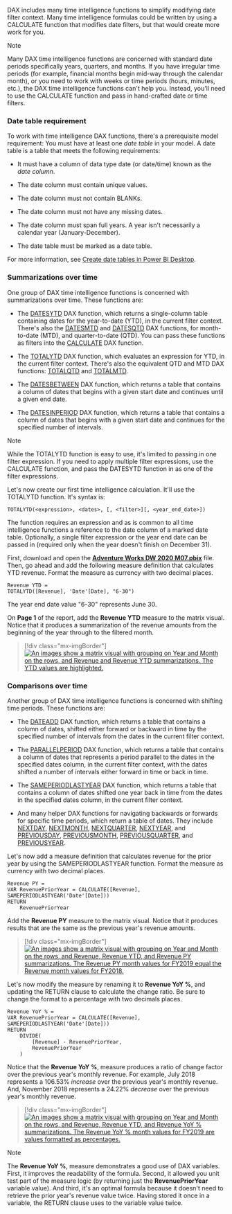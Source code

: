 DAX includes many time intelligence functions to simplify modifying date filter context. Many time intelligence formulas could be written by using a CALCULATE function that modifies date filters, but that would create more work for you.

> [!NOTE]
> Many DAX time intelligence functions are concerned with standard date periods specifically years, quarters, and months. If you have irregular time periods (for example, financial months begin mid-way through the calendar month), or you need to work with weeks or time periods (hours, minutes, etc.), the DAX time intelligence functions can't help you. Instead, you'll need to use the CALCULATE function and pass in hand-crafted date or time filters.

### Date table requirement

To work with time intelligence DAX functions, there's a prerequisite model requirement: You must have at least one *date table* in your model. A date table is a table that meets the following requirements:

-   It must have a column of data type date (or date/time) known as the *date column*.

-   The date column must contain unique values.

-   The date column must not contain BLANKs.

-   The date column must not have any missing dates.

-   The date column must span full years. A year isn't necessarily a calendar year (January-December).

-   The date table must be marked as a date table.

For more information, see [Create date tables in Power BI Desktop](https://docs.microsoft.com/power-bi/guidance/model-date-tables/?azure-portal=true).

### Summarizations over time

One group of DAX time intelligence functions is concerned with summarizations over time. These functions are:

-   The [DATESYTD](https://docs.microsoft.com/dax/datesytd-function-dax/?azure-portal=true) DAX function, which returns a single-column table containing dates for the year-to-date (YTD), in the current filter context. There's also the [DATESMTD](https://docs.microsoft.com/dax/datesmtd-function-dax/?azure-portal=true) and [DATESQTD](https://docs.microsoft.com/dax/datesqtd-function-dax/?azure-portal=true) DAX functions, for month-to-date (MTD), and quarter-to-date (QTD). You can pass these functions as filters into the [CALCULATE](https://docs.microsoft.com/dax/calculate-function-dax/?azure-portal=true) DAX function.

-   The [TOTALYTD](https://docs.microsoft.com/dax/totalytd-function-dax/?azure-portal=true) DAX function, which evaluates an expression for YTD, in the current filter context. There's also the equivalent QTD and MTD DAX functions: [TOTALQTD](https://docs.microsoft.com/dax/totalqtd-function-dax/?azure-portal=true) and [TOTALMTD](https://docs.microsoft.com/dax/totalmtd-function-dax/?azure-portal=true).

-   The [DATESBETWEEN](https://docs.microsoft.com/dax/datesbetween-function-dax/?azure-portal=true) DAX function, which returns a table that contains a column of dates that begins with a given start date and continues until a given end date.

-   The [DATESINPERIOD](https://docs.microsoft.com/dax/datesinperiod-function-dax/?azure-portal=true) DAX function, which returns a table that contains a column of dates that begins with a given start date and continues for the specified number of intervals.

> [!NOTE]
> While the TOTALYTD function is easy to use, it's limited to passing in one filter expression. If you need to apply multiple filter expressions, use the CALCULATE function, and pass the DATESYTD function in as one of the filter expressions.

Let's now create our first time intelligence calculation. It'll use the TOTALYTD function. It's syntax is:

```dax
TOTALYTD(<expression>, <dates>, [, <filter>][, <year_end_date>])
```

The function requires an expression and as is common to all time intelligence functions a reference to the date column of a marked date table. Optionally, a single filter expression or the year end date can be passed in (required only when the year doesn't finish on December 31).

First, download and open the [**Adventure Works DW 2020 M07.pbix**](https://github.com/MicrosoftDocs/mslearn-dax-power-bi/raw/main/activities/Adventure%20Works%20DW%202020%20M07.pbix) file. Then, go ahead and add the following measure definition that calculates YTD revenue. Format the measure as currency with two decimal places.

```dax
Revenue YTD =
TOTALYTD([Revenue], 'Date'[Date], "6-30")
```

The year end date value "6-30" represents June 30.

On **Page 1** of the report, add the **Revenue YTD** measure to the matrix visual. Notice that it produces a summarization of the revenue amounts from the beginning of the year through to the filtered month.

> [!div class="mx-imgBorder"]
> [![An images show a matrix visual with grouping on Year and Month on the rows, and Revenue and Revenue YTD summarizations. The YTD values are highlighted.](../media/dax-matrix-revenue-ytd-activity-ssm.png)](../media/dax-matrix-revenue-ytd-activity-ssm.png#lightbox)

### Comparisons over time

Another group of DAX time intelligence functions is concerned with shifting time periods. These functions are:

-   The [DATEADD](https://docs.microsoft.com/dax/dateadd-function-dax/?azure-portal=true) DAX function, which returns a table that contains a column of dates, shifted either forward or backward in time by the specified number of intervals from the dates in the current filter context.

-   The [PARALLELPERIOD](https://docs.microsoft.com/dax/parallelperiod-function-dax/?azure-portal=true) DAX function, which returns a table that contains a column of dates that represents a period parallel to the dates in the specified dates column, in the current filter context, with the dates shifted a number of intervals either forward in time or back in time.

-   The [SAMEPERIODLASTYEAR](https://docs.microsoft.com/dax/sameperiodlastyear-function-dax/?azure-portal=true) DAX function, which returns a table that contains a column of dates shifted one year back in time from the dates in the specified dates column, in the current filter context.

-   And many helper DAX functions for navigating backwards or forwards for specific time periods, which return a table of dates. They include [NEXTDAY](https://docs.microsoft.com/dax/nextday-function-dax/?azure-portal=true), [NEXTMONTH](https://docs.microsoft.com/dax/nextmonth-function-dax/?azure-portal=true), [NEXTQUARTER](https://docs.microsoft.com/dax/nextquarter-function-dax/?azure-portal=true), [NEXTYEAR](https://docs.microsoft.com/dax/nextyear-function-dax/?azure-portal=true), and [PREVIOUSDAY](https://docs.microsoft.com/dax/previousday-function-dax/?azure-portal=true), [PREVIOUSMONTH](https://docs.microsoft.com/dax/previousmonth-function-dax/?azure-portal=true), [PREVIOUSQUARTER](https://docs.microsoft.com/dax/previousquarter-function-dax/?azure-portal=true), and [PREVIOUSYEAR](https://docs.microsoft.com/dax/previousyear-function-dax/?azure-portal=true).

Let's now add a measure definition that calculates revenue for the prior year by using the SAMEPERIODLASTYEAR function. Format the measure as currency with two decimal places.

```dax
Revenue PY =
VAR RevenuePriorYear = CALCULATE([Revenue], SAMEPERIODLASTYEAR('Date'[Date]))
RETURN
	RevenuePriorYear
```

Add the **Revenue PY** measure to the matrix visual. Notice that it produces results that are the same as the previous year's revenue amounts.

> [!div class="mx-imgBorder"]
> [![An images show a matrix visual with grouping on Year and Month on the rows, and Revenue, Revenue YTD, and Revenue PY summarizations. The Revenue PY month values for FY2019 equal the Revenue month values for FY2018.](../media/dax-matrix-revenue-py-ssm.png)](../media/dax-matrix-revenue-py-ssm.png#lightbox)

Let's now modify the measure by renaming it to **Revenue YoY %**, and updating the RETURN clause to calculate the change ratio. Be sure to change the format to a percentage with two decimals places.

```dax
Revenue YoY % =
VAR RevenuePriorYear = CALCULATE([Revenue], SAMEPERIODLASTYEAR('Date'[Date]))
RETURN
	DIVIDE(
		[Revenue] - RevenuePriorYear,
		RevenuePriorYear
	)
```

Notice that the **Revenue YoY %**, measure produces a ratio of change factor over the previous year's monthly revenue. For example, July 2018 represents a 106.53% *increase* over the previous year's monthly revenue. And, November 2018 represents a 24.22% *decrease* over the previous year's monthly revenue.

> [!div class="mx-imgBorder"]
> [![An images show a matrix visual with grouping on Year and Month on the rows, and Revenue, Revenue YTD, and Revenue YoY % summarizations. The Revenue YoY % month values for FY2019 are values formatted as percentages.](../media/dax-matrix-revenue-yoy-ssm.png)](../media/dax-matrix-revenue-yoy-ssm.png#lightbox)

> [!NOTE]
> The **Revenue YoY %**, measure demonstrates a good use of DAX variables. First, it improves the readability of the formula. Second, it allowed you unit test part of the measure logic (by returning just the **RevenuePriorYear** variable value). And third, it's an optimal formula because it doesn't need to retrieve the prior year's revenue value twice. Having stored it once in a variable, the RETURN clause uses to the variable value twice.
